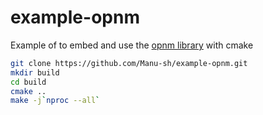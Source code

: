 # example-opnm
Example of to embed and use the [opnm library](https://github.com/Manu-sh/opnm) with cmake

```bash
git clone https://github.com/Manu-sh/example-opnm.git
mkdir build
cd build
cmake ..
make -j`nproc --all`
```
